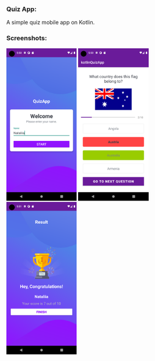 ### Quiz App:
A simple quiz mobile app on Kotlin.

### Screenshots:
<img src="app/src/main/res/drawable/screen1.png" height="400"></img>
<img src="app/src/main/res/drawable/screen2.png" height="400"></img>
<img src="app/src/main/res/drawable/screen3.png" height="400"></img>
